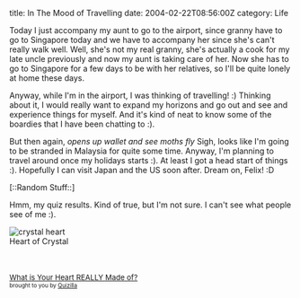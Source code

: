 title: In The Mood of Travelling
date: 2004-02-22T08:56:00Z
category: Life

Today I just accompany my aunt to go to the airport, since granny have to go to Singapore today and we have to accompany her since she's can't really walk well. Well, she's not my real granny, she's actually a cook for my late uncle previously and now my aunt is taking care of her. Now she has to go to Singapore for a few days to be with her relatives, so I'll be quite lonely at home these days.

Anyway, while I'm in the airport, I was thinking of travelling! :) Thinking about it, I would really want to expand my horizons and go out and see and experience things for myself. And it's kind of neat to know some of the boardies that I have been chatting to :).

But then again, *opens up wallet and see moths fly* Sigh, looks like I'm going to be stranded in Malaysia for quite some time. Anyway, I'm planning to travel around once my holidays starts :). At least I got a head start of things :). Hopefully I can visit Japan and the US soon after. Dream on, Felix! :D

[::Random Stuff::]

Hmm, my quiz results. Kind of true, but I'm not sure. I can't see what people see of me :).

<img src="http://images.quizilla.com/M/MissAnthropy/1077072707_ystalheart.jpg" border="0" alt="crystal heart"><br />Heart of Crystal

<br /><br /><a href="http://quizilla.com/users/MissAnthropy/quizzes/What%20is%20Your%20Heart%20REALLY%20Made%20of%3F/"> <font size="-1">What is Your Heart REALLY Made of?</font></a><br /> <font size="-3">brought to you by <a href="http://quizilla.com">Quizilla</a></font>
